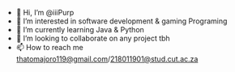 - 👋 Hi, I’m @iiiPurp
- 👀 I’m interested in software development & gaming Programing
- 🌱 I’m currently learning Java & Python
- 💞️ I’m looking to collaborate on any project tbh
- 📫 How to reach me thatomajoro119@gmail.com/218011901@stud.cut.ac.za

<!---
iiiPurp/iiiPurp is a ✨ special ✨ repository because its `README.md` (this file) appears on your GitHub profile.
You can click the Preview link to take a look at your changes.
--->
